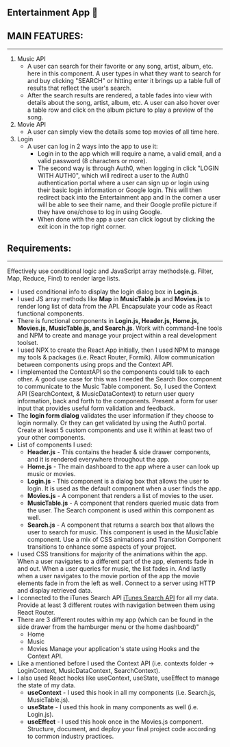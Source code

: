 ## Entertainment App :musical_note:
## MAIN FEATURES:
----------------------------------------------------
1. Music API
    - A user can search for their favorite or any song, artist, album, etc. here in this component. A user types in what they
    want to search for and buy clicking "SEARCH" or hitting enter it brings up a table full of results that reflect the user's search.
    - After the search results are rendered, a table fades into view with details about the song, artist, album, etc. A user
    can also hover over a table row and click on the album picture to play a preview of the song.
2. Movie API
    - A user can simply view the details some top movies of all time here.
3. Login
    - A user can log in 2 ways into the app to use it:
        - Login in to the app which will require a name, a valid email, and a valid password (8 characters or more).
        - The second way is through Auth0, when logging in click "LOGIN WITH AUTH0", which will redirect a user to the 
        Auth0 authentication portal where a user can sign up or login using their basic login information or Google login.
        This will then redirect back into the Entertainment app and in the corner a user will be able to see their name, and their
        Google profile picture if they have one/chose to log in using Google.
        - When done with the app a user can click logout by clicking the exit icon in the top right corner.
    
## Requirements:
----------------------------------------------------
Effectively use conditional logic and JavaScript array methods(e.g. Filter, Map, Reduce, Find) to render large lists.
- I used conditional info to display the login dialog box in **Login.js**.
- I used JS array methods like **Map** in **MusicTable.js** and **Movies.js** to render long list of data from the API.
Encapsulate your code as React functional components.
- There is functional components in **Login.js, Header.js, Home.js, Movies.js, MusicTable.js, and Search.js**.
Work with command-line tools and NPM to create and manage your project within a real development toolset.
- I used NPX to create the React App initially, then I used NPM to manage my tools & packages (i.e. React Router, Formik).
Allow communication between components using props and the Context API.
- I implemented the ContextAPI so the components could talk to each other. A good use case for this was I needed the Search Box component 
to communicate to the Music Table component. So, I used the Context API (SearchContext, & MusicDataContext) to return user query information,
back and forth to the components.
Present a form for user input that provides useful form validation and feedback.
- The **login form dialog** validates the user information if they choose to login normally. Or they can get validated by using the Auth0 portal.
Create at least 5 custom components and use it within at least two of your other components.
- List of components I used:
    - **Header.js** - This contains the header & side drawer components, and it is rendered everywhere throughout the app.
    - **Home.js** - The main dashboard to the app where a user can look up music or movies.
    - **Login.js** - This component is a dialog box that allows the user to login. It is used as the default component when a user finds the app.
    - **Movies.js** - A component that renders a list of movies to the user.
    - **MusicTable.js** - A component that renders queried music data from the user. The Search component is used within this component as well.
    - **Search.js** - A component that returns a search box that allows the user to search for music. This component is used in the MusicTable component.
Use a mix of CSS animations and Transition Component transitions to enhance some aspects of your project.
- I used CSS transitions for majority of the animations within the app. When a user navigates to a different part of the app,
elements fade in and out. When a user queries for music, the list fades in. And lastly when a user navigates to the movie portion of the
app the movie elements fade in from the left as well.
Connect to a server using HTTP and display retrieved data.
- I connected to the iTunes Search API [iTunes Search API](https://affiliate.itunes.apple.com/resources/documentation/itunes-store-web-service-search-api/)
for all my data.
Provide at least 3 different routes with navigation between them using React Router.
- There are 3 different routes within my app (which can be found in the side drawer from the hamburger menu or the home dashboard)"
    - Home
    - Music
    - Movies
Manage your application's state using Hooks and the Context API.
- Like a mentioned before I used the Context API (i.e. contexts folder -> LoginContext, MusicDataContext, SearchContext).
- I also used React hooks like useContext, useState, useEffect to manage the state of my data.
    - **useContext** - I used this hook in all my components (i.e. Search.js, MusicTable.js).
    - **useState** - I used this hook in many components as well (i.e. Login.js).
    - **useEffect** - I used this hook once in the Movies.js component.
Structure, document, and deploy your final project code according to common industry practices.